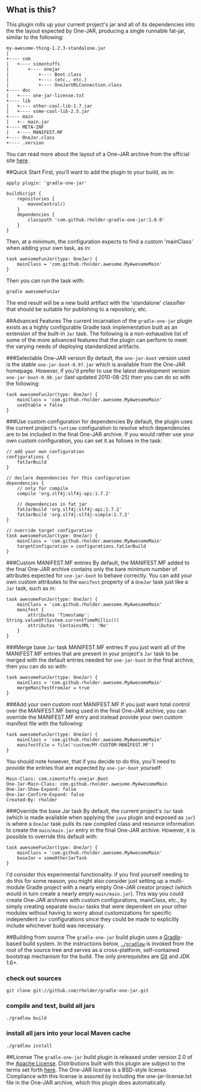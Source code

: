## What is this?
This plugin rolls up your current project's jar and all of its dependencies
into the the layout expected by One-JAR, producing a single runnable
fat-jar, similar to the following:

    my-awesome-thing-1.2.3-standalone.jar
    |
    +---- com
    |   +---- simontuffs
    |       +---- onejar
    |           +---- Boot.class
    |           +---- (etc., etc.)
    |           +---- OneJarURLConnection.class
    +---- doc
    |   +---- one-jar-license.txt
    +---- lib
    |   +---- other-cool-lib-1.7.jar
    |   +---- some-cool-lib-2.5.jar
    +---- main
    |   +-- main.jar
    +---- META-INF
    |   +---- MANIFEST.MF
    +---- OneJar.class
    +---- .version

You can read more about the layout of a One-JAR archive from the official site
[here](http://one-jar.sourceforge.net/).

##Quick Start
First, you'll want to add the plugin to your build, as in:

    apply plugin: 'gradle-one-jar'

    buildScript {
        repositories {
            mavenCentral()
        }
        dependencies {
            classpath 'com.github.rholder:gradle-one-jar:1.0.0'
        }
    }

Then, at a minimum, the configuration expects to find a custom 'mainClass' when
adding your own task, as in:

    task awesomeFunJar(type: OneJar) {
        mainClass = 'com.github.rholder.awesome.MyAwesomeMain'
    }

Then you can run the task with:

    gradle awesomeFunJar

The end result will be a new build artifact with the 'standalone' classifier
that should be suitable for publishing to a repository, etc.

##Advanced Features
The current incarnation of the `gradle-one-jar` plugin exists as a highly
configurable Gradle task implementation built as an extension of the built-in
`Jar` task. The following is a non-exhaustive list of some of the more advanced
features that the plugin can perform to meet the varying needs of deploying
standardized artifacts.

###Selectable One-JAR version
By default, the `one-jar-boot` version used is the stable
`one-jar-boot-0.97.jar` which is available from the One-JAR homepage. However,
if you'd prefer to use the latest development version `one-jar-boot-0.98.jar`
(last updated 2010-08-25) then you can do so with the following:

    task awesomeFunJar(type: OneJar) {
        mainClass = 'com.github.rholder.awesome.MyAwesomeMain'
        useStable = false
    }

###Use custom configuration for dependencies
By default, the plugin uses the current project's `runtime` configuration to
resolve which dependencies are to be included in the final One-JAR archive. If
you would rather use your own custom configuration, you can set it as follows in
the task:

    // add your own configuration
    configurations {
        fatJarBuild
    }

    // declare dependencies for this configuration
    dependencies {
        // only for compile
        compile 'org.slf4j:slf4j-api:1.7.2'

        // dependencies in fat jar
        fatJarBuild 'org.slf4j:slf4j-api:1.7.2'
        fatJarBuild 'org.slf4j:slf4j-simple:1.7.2'
    }

    // override target configuration
    task awesomeFunJar(type: OneJar) {
        mainClass = 'com.github.rholder.awesome.MyAwesomeMain'
        targetConfiguration = configurations.fatJarBuild
    }

###Custom MANIFEST.MF entries
By default, the MANIFEST.MF added to the final One-JAR archive contains only the
bare minimum number of attributes expected for `one-jar-boot` to behave
correctly.  You can add your own custom attributes to the `manifest` property of
a `OneJar` task just like a `Jar` task, such as in:

    task awesomeFunJar(type: OneJar) {
        mainClass = 'com.github.rholder.awesome.MyAwesomeMain'
        manifest {
            attributes 'Timestamp': String.valueOf(System.currentTimeMillis())
            attributes 'ContainsXML': 'No'
        }
    }

###Merge base `Jar` task MANIFEST.MF entries
If you just want all of the MANIFEST.MF entries that are present in your
project's `Jar` task to be merged with the default entries needed for
`one-jar-boot` in the final archive, then you can do so with:

    task awesomeFunJar(type: OneJar) {
        mainClass = 'com.github.rholder.awesome.MyAwesomeMain'
        mergeManifestFromJar = true
    }

###Add your own custom root MANIFEST.MF
If you just want total control over the MANIFEST.MF being used in the final
One-JAR archive, you can override the MANIFEST.MF entry and instead provide your
own custom manifest file with the following:

    task awesomeFunJar(type: OneJar) {
        mainClass = 'com.github.rholder.awesome.MyAwesomeMain'
        manifestFile = file('custom/MY-CUSTOM-MANIFEST.MF')
    }

You should note however, that if you decide to do this, you'll need to provide
the entries that are expected by `one-jar-boot` yourself:

    Main-Class: com.simontuffs.onejar.Boot
    One-Jar-Main-Class: com.github.rholder.awesome.MyAwesomeMain
    One-Jar-Show-Expand: false
    One-Jar-Confirm-Expand: false
    Created-By: rholder

###Override the base Jar task
By default, the current project's `Jar` task (which is made available when
applying the `java` plugin and exposed as `jar`) is where a `OneJar` task pulls
its raw compiled class and resource information to create the `main/main.jar`
entry in the final One-JAR archive. However, it is possible to override this
default with:

    task awesomeFunJar(type: OneJar) {
        mainClass = 'com.github.rholder.awesome.MyAwesomeMain'
        baseJar = someOtherJarTask
    }

I'd consider this experimental functionality. If you find yourself needing to do
this for some reason, you might also consider just setting up a multi-module
Gradle project with a nearly empty One-JAR creator project (which would in turn
create a nearly empty `main/main.jar`). This way you could create One-JAR
archives with custom configurations, mainClass, etc., by simply creating
separate `OneJar` tasks that were dependent on your other modules without
having to worry about customizations for specific independent `Jar`
configurations since they could be made to explicitly include whichever build
was necessary.

##Building from source
The `gradle-one-jar` build plugin uses a [Gradle](http://gradle.org)-based build system. In the instructions
below, [`./gradlew`](http://vimeo.com/34436402) is invoked from the root of the source tree and serves as
a cross-platform, self-contained bootstrap mechanism for the build. The only
prerequisites are [Git](https://help.github.com/articles/set-up-git) and JDK 1.6+.

### check out sources
`git clone git://github.com/rholder/gradle-one-jar.git`

### compile and test, build all jars
`./gradlew build`

### install all jars into your local Maven cache
`./gradlew install`

##License
The `gradle-one-jar` build plugin is released under version 2.0 of the
[Apache License](http://www.apache.org/licenses/LICENSE-2.0). Distributions
built with this plugin are subject to the terms set forth
[here](http://one-jar.sourceforge.net/index.php?page=documents&file=license).
The One-JAR license is a BSD-style license. Compliance with this license is
assured by including the one-jar-license.txt file in the One-JAR archive, which
this plugin does automatically.
